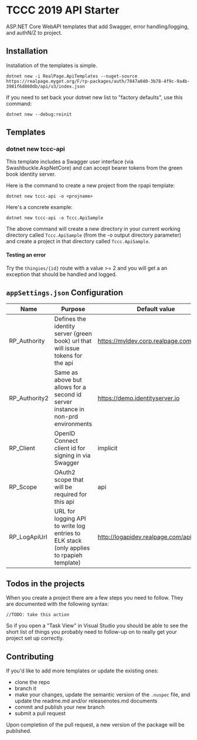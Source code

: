 # TCCC 2019 API Starter

ASP.NET Core WebAPI templates that add Swagger, error handling/logging, and authN/Z to project.

## Installation 
Installation of the templates is simple.  

`dotnet new -i RealPage.ApiTemplates --nuget-source https://realpage.myget.org/F/rp-packages/auth/7847a040-3b78-4f9c-9a4b-3981f6d860db/api/v3/index.json`

If you need to set back your dotnet new list to "factory defaults", use this command:

`dotnet new --debug:reinit`

## Templates

### **dotnet new tccc-api**
This template includes a Swagger user interface (via Swashbuckle.AspNetCore) and can accept bearer tokens from the green book identity server.

Here is the command to create a new project from the rpapi template:

`dotnet new tccc-api -o <projname>`

Here's a concrete example:

`dotnet new tccc-api -o Tccc.ApiSample`

The above command will create a new directory in your current working directory called `Tccc.ApiSample` (from the -o output directory parameter) and create a project in that directory called `Tccc.ApiSample`.

#### Testing an error
Try the ``thingies/{id}`` route with a value >= 2 and you will get a an exception that should be handled and logged.

## ``appSettings.json`` Configuration

Name | Purpose | Default value
--- | --- | ---
RP_Authority | Defines the identity server (green book) url that will issue tokens for the api | https://myldev.corp.realpage.com/identity
RP_Authority2 | Same as above but allows for a second id server instance in non-prd environments | https://demo.identityserver.io
RP_Client | OpenID Connect client id for signing in via Swagger | implicit
RP_Scope | OAuth2 scope that will be required for this api | api
RP_LogApiUrl | URL for logging API to write log entries to ELK stack (only applies to rpapieh template) | http://logapidev.realpage.com/api/


## Todos in the projects
When you create a project there are a few steps you need to follow.  They are documented with the following syntax:

`//TODO: take this action`

So if you open a "Task View" in Visual Studio you should be able to see the short list of things you probably need to follow-up on to really get your project set up correctly.


## Contributing
If you'd like to add more templates or update the existing ones:

- clone the repo
- branch it
- make your changes, update the semantic version of the `.nuspec` file, and update the readme.md and/or releasenotes.md documents
- commit and publish your new branch
- submit a pull request

Upon completion of the pull request, a new version of the package will be published.
